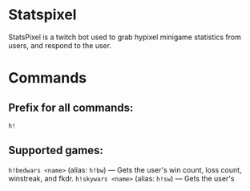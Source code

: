 # Statspixel

StatsPixel is a twitch bot used to grab hypixel minigame statistics from users, and respond to the user.

# Commands

## Prefix for all commands:
`h!`

## Supported games:
`h!bedwars <name>` (alias: `h!bw`) — Gets the user's win count, loss count, winstreak, and fkdr.
`h!skywars <name>` (alias: `h!sw`) — Gets the user's 

